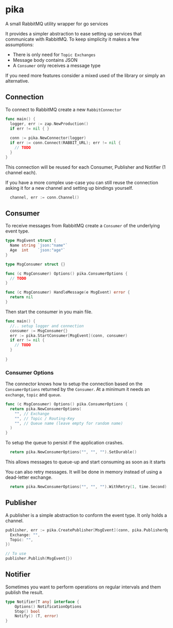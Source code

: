 # pika
A small RabbitMQ utility wrapper for go services

It provides a simpler abstraction to ease setting up services that communicate with RabbitMQ.
To keep simplicity it makes a few assumptions:
- There is only need for `Topic Exchanges`
- Message body contains JSON
- A `Consumer` only receives a message type

If you need more features consider a mixed used of the library or simply an alternative.

## Connection

To connect to RabbitMQ create a new `RabbitConnector`

```go
func main() {
  logger, err := zap.NewProduction()
  if err != nil { }
  
  conn := pika.NewConnector(logger)
  if err := conn.Connect(RABBIT_URL); err != nil {
    // TODO
  }
}
```

This connection will be reused for each  Consumer, Publisher and Notifier (1 channel each).

If you have a more complex use-case you can still reuse the connection asking it for a new channel and setting up bindings yourself.
```go
  channel, err := conn.Channel()
```

## Consumer

To receive messages from RabbitMQ create a `Consumer` of the underlying event type.

```go
type MsgEvent struct {
  Name string `json:"name"`
  Age  int    `json:"age"`
}

type MsgConsumer struct {}

func (c MsgConsumer) Options() pika.ConsumerOptions {
  // TODO
}

func (c MsgConsumer) HandleMessage(e MsgEvent) error {
  return nil
}
```

Then start the consumer in you main file.
```go
func main() {
  //.. setup logger and connection
  consumer := MsgConsumer{}
  err := pika.StartConsumer[MsgEvent](conn, consumer)
  if err != nil {
    // TODO
  }
  
}
```

### Consumer Options

The connector knows how to setup the connection based on the `ConsumerOptions` returned by the `Consumer`.
At a minimum it needs an `exchange`, `topic` and `queue`.

```go
func (c MsgConsumer) Options() pika.ConsumerOptions {
  return pika.NewConsumerOptions(
    "", // Exchange
    "", // Topic / Routing-Key
    "", // Queue name (leave empty for random name)
  )
}
```

To setup the queue to persist if the application crashes.
```go
  return pika.NewConsumerOptions("", "", "").SetDurable()
```
This allows messages to queue-up and start consuming as soon as it starts

You can also retry messages. It will be done in memory instead of using a dead-letter exchange.
```go
  return pika.NewConsumerOptions("", "", "").WithRetry(1, time.Second)
```

## Publisher

A publisher is a simple abstraction to conform the event type. It only holds a channel.
```go
publisher, err := pika.CreatePublisher[MsgEvent](conn, pika.PublisherOptions{
  Exchange: "",
  Topic: "",
})

// To use
publisher.Publish(MsgEvent{})
```

## Notifier
Sometimes you want to perform operations on regular intervals and them publish the result.

```go
type Notifier[T any] interface {
	Options() NotificationOptions
	Stop() bool
	Notify() (T, error)
}
```
